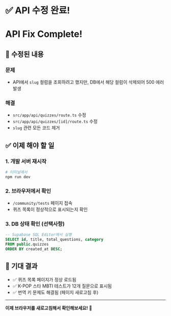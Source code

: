 # ✅ API 수정 완료!
# API Fix Complete!

## 🔧 수정된 내용

### 문제
- API에서 `slug` 컬럼을 조회하려고 했지만, DB에서 해당 컬럼이 삭제되어 500 에러 발생

### 해결
- `src/app/api/quizzes/route.ts` 수정
- `src/app/api/quizzes/[id]/route.ts` 수정
- `slug` 관련 모든 코드 제거

## ✅ 이제 해야 할 일

### 1. 개발 서버 재시작
```bash
# 터미널에서
npm run dev
```

### 2. 브라우저에서 확인
- `/community/tests` 페이지 접속
- 퀴즈 목록이 정상적으로 표시되는지 확인

### 3. DB 상태 확인 (선택사항)
```sql
-- Supabase SQL Editor에서 실행
SELECT id, title, total_questions, category 
FROM public.quizzes 
ORDER BY created_at DESC;
```

## 🎯 기대 결과

- ✅ 퀴즈 목록 페이지가 정상 로드됨
- ✅ K-POP 스타 MBTI 테스트가 12개 질문으로 표시됨
- ✅ 번역 키 문제도 해결됨 (페이지 새로고침 후)

---

**이제 브라우저를 새로고침해서 확인해보세요!** 🚀
